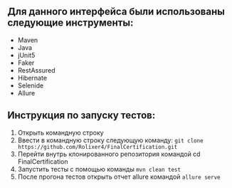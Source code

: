 ## Для данного интерфейса были использованы следующие инструменты:
- Maven
- Java
- jUnit5
- Faker
- RestAssured
- Hibernate
- Selenide
- Allure

## Инструкция по запуску тестов:
1. Открыть командную строку
2. Ввести в командную строку следующую команду: `git clone https://github.com/Rolixer4/FinalCertification.git`
3. Перейти внутрь клонированного репозитория командой cd FinalCertification
4. Запустить тесты с помощью команды `mvn clean test`
5. После прогона тестов открыть отчет allure командой `allure serve`
